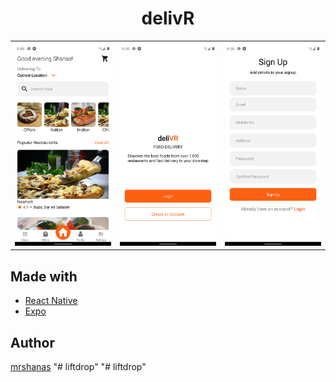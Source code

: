 <h1 align="center"><b>delivR</b></h1>

|                                                                |                                                                |                                                                |
| -------------------------------------------------------------- | -------------------------------------------------------------- | -------------------------------------------------------------- |
| ![](./src/assets/images/screenshots/Screenshot_1665470993.png) | ![](./src/assets/images/screenshots/Screenshot_1665471016.png) | ![](./src/assets/images/screenshots/Screenshot_1665471026.png) |

## Made with

- [React Native](https://reactnative.dev)
- [Expo](https://expo.dev)

## Author

[mrshanas](https://twitter.com/mrshanas)
"# liftdrop" 
"# liftdrop" 
